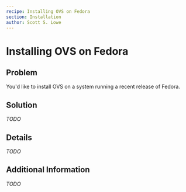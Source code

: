 ```yaml
---
recipe: Installing OVS on Fedora
section: Installation
author: Scott S. Lowe
---
```


# Installing OVS on Fedora

## Problem

You'd like to install OVS on a system running a recent release of Fedora.

## Solution

_TODO_

## Details

_TODO_

## Additional Information

_TODO_
